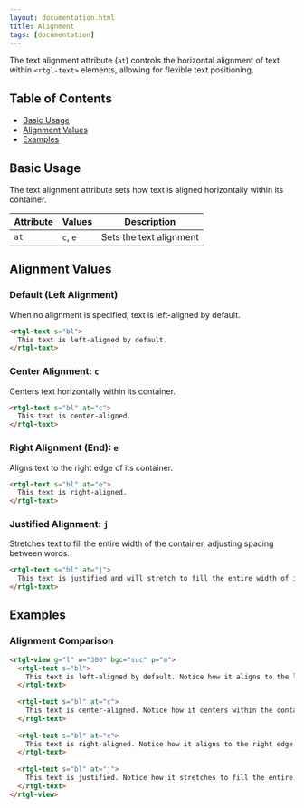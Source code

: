 ```yaml
---
layout: documentation.html
title: Alignment
tags: [documentation]
---
```


The text alignment attribute (`at`) controls the horizontal alignment of text within `<rtgl-text>` elements, allowing for flexible text positioning.

## Table of Contents

- [Basic Usage](#basic-usage)
- [Alignment Values](#alignment-values)
- [Examples](#examples)

## Basic Usage

The text alignment attribute sets how text is aligned horizontally within its container.

| Attribute | Values | Description |
|-----------|--------|-------------|
| `at` | `c`, `e` | Sets the text alignment |

## Alignment Values

### Default (Left Alignment)

When no alignment is specified, text is left-aligned by default.

```html
<rtgl-text s="bl">
  This text is left-aligned by default.
</rtgl-text>
```

### Center Alignment: `c`

Centers text horizontally within its container.

```html
<rtgl-text s="bl" at="c">
  This text is center-aligned.
</rtgl-text>
```

### Right Alignment (End): `e`

Aligns text to the right edge of its container.

```html
<rtgl-text s="bl" at="e">
  This text is right-aligned.
</rtgl-text>
```

### Justified Alignment: `j`

Stretches text to fill the entire width of the container, adjusting spacing between words.

```html
<rtgl-text s="bl" at="j">
  This text is justified and will stretch to fill the entire width of its container.
</rtgl-text>
```

## Examples

### Alignment Comparison

```html
<rtgl-view g="l" w="300" bgc="suc" p="m">
  <rtgl-text s="bl">
    This text is left-aligned by default. Notice how it aligns to the left edge of the container.
  </rtgl-text>
  
  <rtgl-text s="bl" at="c">
    This text is center-aligned. Notice how it centers within the container.
  </rtgl-text>
  
  <rtgl-text s="bl" at="e">
    This text is right-aligned. Notice how it aligns to the right edge of the container.
  </rtgl-text>
  
  <rtgl-text s="bl" at="j">
    This text is justified. Notice how it stretches to fill the entire width of the container, with adjusted spacing between words.
  </rtgl-text>
</rtgl-view>
```
